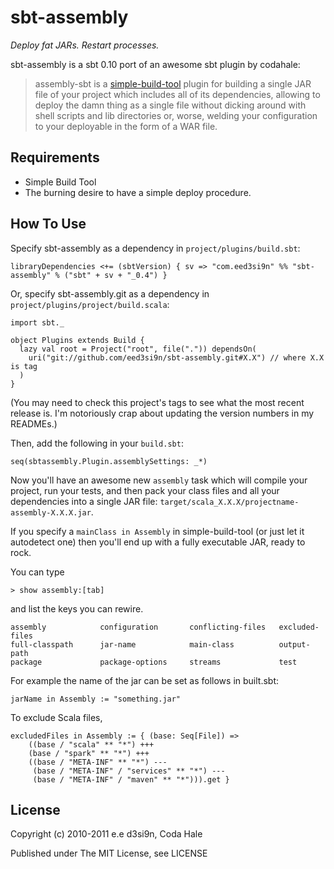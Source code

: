 sbt-assembly
============

*Deploy fat JARs. Restart processes.*

sbt-assembly is a sbt 0.10 port of an awesome sbt plugin by codahale:

> assembly-sbt is a [simple-build-tool](http://code.google.com/p/simple-build-tool/)
plugin for building a single JAR file of your project which includes all of its
dependencies, allowing to deploy the damn thing as a single file without dicking
around with shell scripts and lib directories or, worse, welding your
configuration to your deployable in the form of a WAR file.

Requirements
------------

* Simple Build Tool
* The burning desire to have a simple deploy procedure.


How To Use
----------

Specify sbt-assembly as a dependency in `project/plugins/build.sbt`:

    libraryDependencies <+= (sbtVersion) { sv => "com.eed3si9n" %% "sbt-assembly" % ("sbt" + sv + "_0.4") }

Or, specify sbt-assembly.git as a dependency in `project/plugins/project/build.scala`:

    import sbt._

    object Plugins extends Build {
      lazy val root = Project("root", file(".")) dependsOn(
        uri("git://github.com/eed3si9n/sbt-assembly.git#X.X") // where X.X is tag
      )
    }

(You may need to check this project's tags to see what the most recent release
is. I'm notoriously crap about updating the version numbers in my READMEs.)

Then, add the following in your `build.sbt`:

    seq(sbtassembly.Plugin.assemblySettings: _*)

Now you'll have an awesome new `assembly` task which will compile your project,
run your tests, and then pack your class files and all your dependencies into a
single JAR file: `target/scala_X.X.X/projectname-assembly-X.X.X.jar`.

If you specify a `mainClass in Assembly` in simple-build-tool (or just let it autodetect
one) then you'll end up with a fully executable JAR, ready to rock.

You can type

    > show assembly:[tab]

and list the keys you can rewire.

    assembly            configuration       conflicting-files   excluded-files
    full-classpath      jar-name            main-class          output-path
    package             package-options     streams             test

For example the name of the jar can be set as follows in built.sbt:

    jarName in Assembly := "something.jar"

To exclude Scala files,

    excludedFiles in Assembly := { (base: Seq[File]) =>
        ((base / "scala" ** "*") +++
        (base / "spark" ** "*") +++
        ((base / "META-INF" ** "*") ---
         (base / "META-INF" / "services" ** "*") ---
         (base / "META-INF" / "maven" ** "*"))).get }

License
-------

Copyright (c) 2010-2011 e.e d3si9n, Coda Hale

Published under The MIT License, see LICENSE
